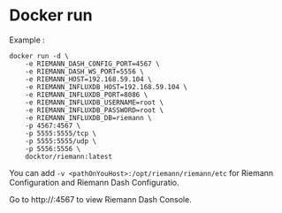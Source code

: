 # Docker run

Example :
```
docker run -d \
    -e RIEMANN_DASH_CONFIG_PORT=4567 \
    -e RIEMANN_DASH_WS_PORT=5556 \
    -e RIEMANN_HOST=192.168.59.104 \
    -e RIEMANN_INFLUXDB_HOST=192.168.59.104 \
    -e RIEMANN_INFLUXDB_PORT=8086 \
    -e RIEMANN_INFLUXDB_USERNAME=root \
    -e RIEMANN_INFLUXDB_PASSWORD=root \
    -e RIEMANN_INFLUXDB_DB=riemann \
    -p 4567:4567 \
    -p 5555:5555/tcp \
    -p 5555:5555/udp \
    -p 5556:5556 \
    docktor/riemann:latest
```

You can add `-v <pathOnYouHost>:/opt/riemann/riemann/etc` for Riemann Configuration and Riemann Dash Configuratio.

Go to http://<ipOfYourContainer>:4567 to view Riemann Dash Console.